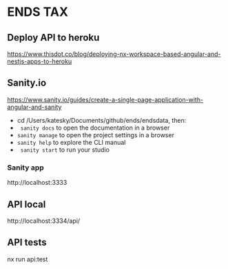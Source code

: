 # ENDS TAX 

## Deploy API to heroku 

https://www.thisdot.co/blog/deploying-nx-workspace-based-angular-and-nestjs-apps-to-heroku

## Sanity.io 

https://www.sanity.io/guides/create-a-single-page-application-with-angular-and-sanity

- cd /Users/katesky/Documents/github/ends/endsdata, then:
- ``` sanity docs```  to open the documentation in a browser
- ``` sanity manage ``` to open the project settings in a browser
- ``` sanity help ``` to explore the CLI manual
- ``` sanity start``` to run your studio

### Sanity app
  http://localhost:3333

## API local
http://localhost:3334/api/

## API tests
nx run api:test
